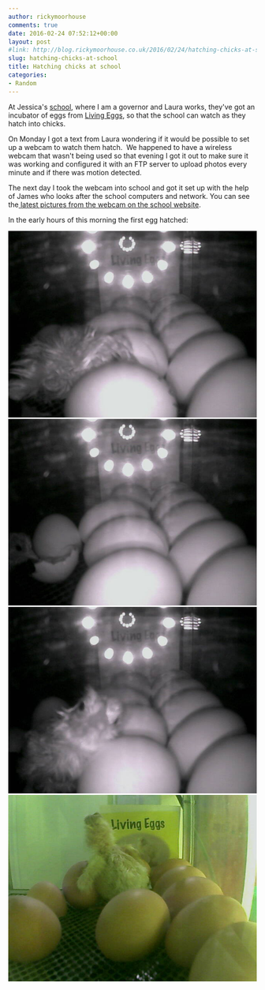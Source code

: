 ```yaml
---
author: rickymoorhouse
comments: true
date: 2016-02-24 07:52:12+00:00
layout: post
#link: http://blog.rickymoorhouse.co.uk/2016/02/24/hatching-chicks-at-school/
slug: hatching-chicks-at-school
title: Hatching chicks at school
categories:
- Random
---
```


At Jessica's [school](http://manorinfantschool.co.uk/year-groups/chick-cam), where I am a governor and Laura works, they've got an incubator of eggs from [Living Eggs](http://www.livingeggs.co.uk/hatch-a-chick/), so that the school can watch as they hatch into chicks.

On Monday I got a text from Laura wondering if it would be possible to set up a webcam to watch them hatch.  We happened to have a wireless webcam that wasn't being used so that evening I got it out to make sure it was working and configured it with an FTP server to upload photos every minute and if there was motion detected.

The next day I took the webcam into school and got it set up with the help of James who looks after the school computers and network. You can see the[ latest pictures from the webcam on the school website](http://manorinfantschool.co.uk/year-groups/chick-cam).

In the early hours of this morning the first egg hatched:

![000DC5D3146E(ChickCam)_1_20130102060517_1089.jpg](/images/000dc5d3146echickcam_1_20130102060517_1089.jpg)![000DC5D3146E(ChickCam)_1_20130102061008_1098.jpg](/images/000dc5d3146echickcam_1_20130102061008_1098.jpg)![000DC5D3146E(ChickCam)_1_20130102063542_1124.jpg](/images/000dc5d3146echickcam_1_20130102063542_1124.jpg)![webcam-3.jpg](/images/webcam-3.jpg)
